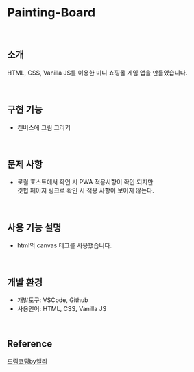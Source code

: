 # Painting-Board

<br>

## 소개
HTML, CSS, Vanilla JS를 이용한 미니 쇼핑몰 게임 앱을 만들었습니다.

<br>

## 구현 기능
  - 캔버스에 그림 그리기

<br>

## 문제 사항
  - 로컬 호스트에서 확인 시 PWA 적용사항이 확인 되지만<br>깃헙 페이지 링크로 확인 시 적용 사항이 보이지 않는다.

<br>

## 사용 기능 설명 
  - html의 canvas 테그를 사용했습니다.

<br>

## 개발 환경
  - 개발도구: VSCode, Github
  - 사용언어: HTML, CSS, Vanilla JS

<br>

## Reference
  [드림코딩by엘리](https://www.youtube.com/c/드림코딩by엘리)